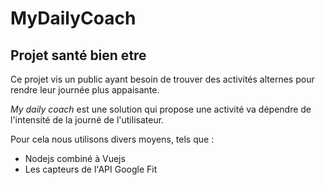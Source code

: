 # MyDailyCoach

## **Projet santé bien etre**

Ce projet vis un public ayant besoin de trouver des activités alternes pour rendre leur journée plus appaisante.

*My daily coach* est une solution qui propose une activité va dépendre de l'intensité de la journé de l'utilisateur.

Pour cela nous utilisons divers moyens, tels que :
- Nodejs combiné à Vuejs
- Les capteurs de l'API Google Fit
